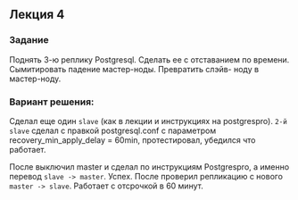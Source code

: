 ## Лекция 4
### Задание
Поднять 3-ю реплику Postgresql. Сделать ее с отставанием по
времени. Сымитировать падение мастер-ноды. Превратить слэйв-
ноду в мастер-ноду.

### Вариант решения:
Сделал еще один ```slave``` (как в лекции и инструкциях на postgrespro). ```2‑й slave``` сделал с правкой postgresql.conf с параметром recovery_min_apply_delay = 60min, протестировал, убедился что работает.

После выключил master и сделал по инструкциям Postgrespro, а именно перевод ```slave -> master```. Успех. После проверил репликацию с нового ```master -> slave```. Работает с отсрочкой в 60 минут.